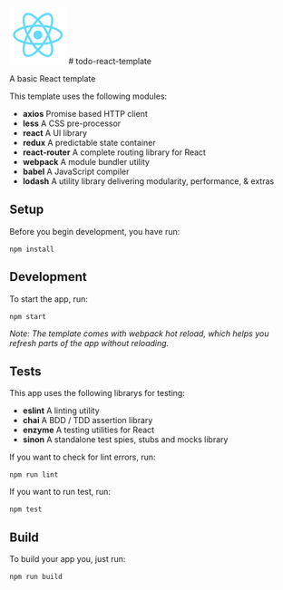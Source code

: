 <img src="assets/images/react-logo.png" width="100">
# todo-react-template

A basic React template


This template uses the following modules:

- **axios** Promise based HTTP client
- **less** A CSS pre-processor
- **react** A UI library
- **redux** A predictable state container
- **react-router** A complete routing library for React
- **webpack** A module bundler utility
- **babel** A JavaScript compiler
- **lodash** A utility library delivering modularity, performance, & extras

## Setup

Before you begin development, you have run:

```
npm install
```

## Development

To start the app, run:

```
npm start
```

_Note: The template comes with webpack hot reload, which helps you refresh parts of the app without reloading._


## Tests

This app uses the following librarys for testing:

- **eslint** A linting utility
- **chai** A BDD / TDD assertion library
- **enzyme** A testing utilities for React
- **sinon** A standalone test spies, stubs and mocks library


If you want to check for lint errors, run:

```
npm run lint
```

If you want to run test, run:

```
npm test
```


## Build

To build your app you, just run:

```
npm run build
```
